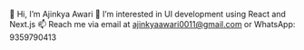 👋 Hi, I’m Ajinkya Awari
👀 I’m interested in UI development using React and Next.js
📫 Reach me via email at ajinkyaawari0011@gmail.com or WhatsApp: 9359790413

